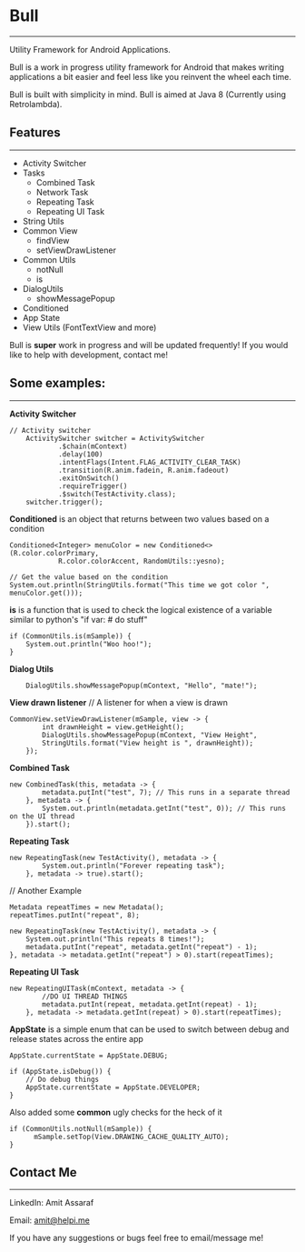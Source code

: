
# Bull
---------
Utility Framework for Android Applications.

Bull is a work in progress utility framework for Android that makes writing applications a bit easier and feel less like you reinvent the wheel each time.

Bull is built with simplicity in mind. 
Bull is aimed at Java 8 (Currently using Retrolambda).

Features
------------
--------------
 - Activity Switcher
 - Tasks
	 - Combined Task
	 - Network Task
	 - Repeating Task
	 - Repeating UI Task
 - String Utils
 - Common View
	 - findView
	 - setViewDrawListener
 - Common Utils
	 - notNull
	 - is
 - DialogUtils
	 - showMessagePopup
 - Conditioned
 - App State
 - View Utils (FontTextView and more)

Bull is **super** work in progress and will be updated frequently! If you would like to help with development, contact me!

Some examples:
-----------------------
---------------------------
**Activity Switcher**

    // Activity switcher
        ActivitySwitcher switcher = ActivitySwitcher
                .$chain(mContext)
                .delay(100)
                .intentFlags(Intent.FLAG_ACTIVITY_CLEAR_TASK)
                .transition(R.anim.fadein, R.anim.fadeout)
                .exitOnSwitch()
                .requireTrigger()
                .$switch(TestActivity.class);
        switcher.trigger();

 **Conditioned** is an object that returns between two values based on a condition
       
    Conditioned<Integer> menuColor = new Conditioned<>(R.color.colorPrimary,
                R.color.colorAccent, RandomUtils::yesno);

    // Get the value based on the condition
    System.out.println(StringUtils.format("This time we got color ", menuColor.get()));

**is** is a function that is used to check the logical existence of a variable  similar to python's "if var: # do stuff"

	if (CommonUtils.is(mSample)) {
        System.out.println("Woo hoo!");
    }

**Dialog Utils**
        
        DialogUtils.showMessagePopup(mContext, "Hello", "mate!");

**View drawn listener** // A listener for when a view is drawn
        
    CommonView.setViewDrawListener(mSample, view -> {
            int drawnHeight = view.getHeight();
            DialogUtils.showMessagePopup(mContext, "View Height",
            StringUtils.format("View height is ", drawnHeight));
        });

**Combined Task**

    new CombinedTask(this, metadata -> {
            metadata.putInt("test", 7); // This runs in a separate thread
        }, metadata -> {
            System.out.println(metadata.getInt("test", 0)); // This runs on the UI thread
        }).start();
**Repeating Task**

    new RepeatingTask(new TestActivity(), metadata -> {
            System.out.println("Forever repeating task");
        }, metadata -> true).start();

// Another Example

    Metadata repeatTimes = new Metadata();
    repeatTimes.putInt("repeat", 8);
    
    new RepeatingTask(new TestActivity(), metadata -> {
        System.out.println("This repeats 8 times!");
        metadata.putInt("repeat", metadata.getInt("repeat") - 1);
    }, metadata -> metadata.getInt("repeat") > 0).start(repeatTimes);

**Repeating UI Task**

    new RepeatingUITask(mContext, metadata -> {
            //DO UI THREAD THINGS
            metadata.putInt(repeat, metadata.getInt(repeat) - 1);
        }, metadata -> metadata.getInt(repeat) > 0).start(repeatTimes);

**AppState** is a simple enum that can be used to switch between debug and release states across the entire app
       
    AppState.currentState = AppState.DEBUG;

    if (AppState.isDebug()) {
        // Do debug things
        AppState.currentState = AppState.DEVELOPER;
    }

Also added some **common** ugly checks for the heck of it
       
    if (CommonUtils.notNull(mSample)) {
          mSample.setTop(View.DRAWING_CACHE_QUALITY_AUTO);
    }

Contact Me
----------
------------
LinkedIn: Amit Assaraf

Email: amit@helpi.me

If you have any suggestions or bugs feel free to email/message me!